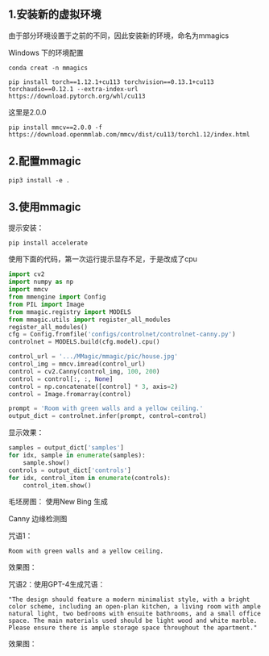 
## 1.安装新的虚拟环境

由于部分环境设置于之前的不同，因此安装新的环境，命名为mmagics

Windows 下的环境配置

```
conda creat -n mmagics
```
```
pip install torch==1.12.1+cu113 torchvision==0.13.1+cu113 torchaudio==0.12.1 --extra-index-url https://download.pytorch.org/whl/cu113
```
这里是2.0.0
```
pip install mmcv==2.0.0 -f https://download.openmmlab.com/mmcv/dist/cu113/torch1.12/index.html
```
## 2.配置mmagic
```
pip3 install -e .
```

## 3.使用mmagic

提示安装：
```
pip install accelerate
```

使用下面的代码，第一次运行提示显存不足，于是改成了cpu

```python
import cv2
import numpy as np
import mmcv
from mmengine import Config
from PIL import Image
from mmagic.registry import MODELS
from mmagic.utils import register_all_modules
register_all_modules()
cfg = Config.fromfile('configs/controlnet/controlnet-canny.py')
controlnet = MODELS.build(cfg.model).cpu()

control_url = '.../MMagic/mmagic/pic/house.jpg'
control_img = mmcv.imread(control_url)
control = cv2.Canny(control_img, 100, 200)
control = control[:, :, None]
control = np.concatenate([control] * 3, axis=2)
control = Image.fromarray(control)

prompt = 'Room with green walls and a yellow ceiling.'
output_dict = controlnet.infer(prompt, control=control)
```

显示效果：
```python
samples = output_dict['samples']
for idx, sample in enumerate(samples):
    sample.show()
controls = output_dict['controls']
for idx, control_item in enumerate(controls):
    control_item.show()
```
毛坯房图：
使用New Bing 生成

Canny 边缘检测图

咒语1：
```
Room with green walls and a yellow ceiling.
```
效果图：


咒语2：使用GPT-4生成咒语：

```
"The design should feature a modern minimalist style, with a bright color scheme, including an open-plan kitchen, a living room with ample natural light, two bedrooms with ensuite bathrooms, and a small office space. The main materials used should be light wood and white marble. Please ensure there is ample storage space throughout the apartment."
```
效果图：


